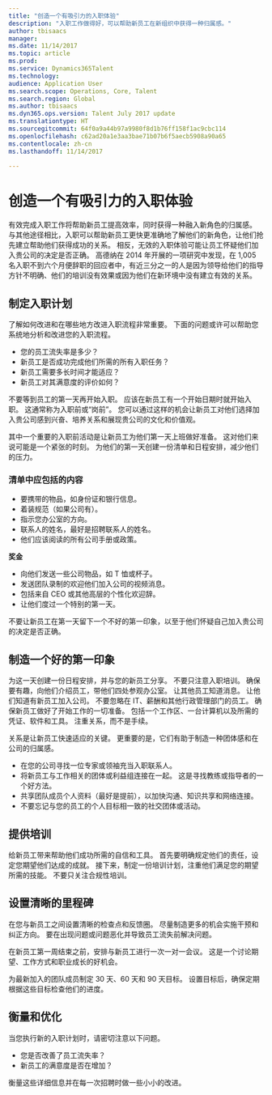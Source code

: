 ```yaml
---
title: "创造一个有吸引力的入职体验"
description: "入职工作做得好，可以帮助新员工在新组织中获得一种归属感。"
author: tbisaacs
manager: 
ms.date: 11/14/2017
ms.topic: article
ms.prod: 
ms.service: Dynamics365Talent
ms.technology: 
audience: Application User
ms.search.scope: Operations, Core, Talent
ms.search.region: Global
ms.author: tbisaacs
ms.dyn365.ops.version: Talent July 2017 update
ms.translationtype: HT
ms.sourcegitcommit: 64f0a9a44b97a9980f8d1b76ff158f1ac9cbc114
ms.openlocfilehash: c62ad20a1e3aa3bae71b07b6f5aecb5908a90a65
ms.contentlocale: zh-cn
ms.lasthandoff: 11/14/2017

---
```


# <a name="create-an-engaging-onboarding-experience"></a>创造一个有吸引力的入职体验

有效完成入职工作将帮助新员工提高效率，同时获得一种融入新角色的归属感。 与其他途径相比，入职可以帮助新员工更快更准确地了解他们的新角色，让他们抢先建立帮助他们获得成功的关系。 相反，无效的入职体验可能让员工怀疑他们加入贵公司的决定是否正确。 高德纳在 2014 年开展的一项研究中发现，在 1,005 名入职不到六个月便辞职的回应者中，有近三分之一的人是因为领导给他们的指导方针不明确、他们的培训没有效果或因为他们在新环境中没有建立有效的关系。

## <a name="have-an-onboarding-program-in-place"></a>制定入职计划
了解如何改进和在哪些地方改进入职流程非常重要。 下面的问题或许可以帮助您系统地分析和改进您的入职流程。

- 您的员工流失率是多少？
- 新员工是否成功完成他们所需的所有入职任务？
- 新员工需要多长时间才能适应？
- 新员工对其满意度的评价如何？

不要等到员工的第一天再开始入职。 应该在新员工有一个开始日期时就开始入职。 这通常称为入职前或“岗前”。 您可以通过这样的机会让新员工对他们选择加入贵公司感到兴奋、培养关系和展现贵公司的文化和价值观。

其中一个重要的入职前活动是让新员工为他们第一天上班做好准备。 这对他们来说可能是一个紧张的时刻。 为他们的第一天创建一份清单和日程安排，减少他们的压力。

### <a name="what-to-include-in-a-checklist"></a>清单中应包括的内容

- 要携带的物品，如身份证和银行信息。
- 着装规范（如果公司有）。
- 指示您办公室的方向。
- 联系人的姓名，最好是招聘联系人的姓名。
- 他们应该阅读的所有公司手册或政策。

**奖金**

- 向他们发送一些公司物品，如 T 恤或杯子。
- 发送团队录制的欢迎他们加入公司的视频消息。
- 包括来自 CEO 或其他高层的个性化欢迎辞。
- 让他们度过一个特别的第一天。

不要让新员工在第一天留下一个不好的第一印象，以至于他们怀疑自己加入贵公司的决定是否正确。

## <a name="create-a-good-first-impression"></a>制造一个好的第一印象

为这一天创建一份日程安排，并与您的新员工分享。 不要只注意入职培训。 确保要有趣，向他们介绍员工，带他们四处参观办公室。 让其他员工知道消息。 让他们知道有新员工加入公司。 不要忽略在 IT、薪酬和其他行政管理部门的员工。 确保新员工做好了开始工作的一切准备。 包括一个工作区、一台计算机以及所需的凭证、软件和工具。 注重关系，而不是手续。

关系是让新员工快速适应的关键。 更重要的是，它们有助于制造一种团体感和在公司的归属感。

- 在您的公司寻找一位专家或领袖充当入职联系人。
- 将新员工与工作相关的团体或利益组连接在一起。 这是寻找教练或指导者的一个好方法。
- 共享团队成员个人资料（最好是提前），以加快沟通、知识共享和网络连接。
- 不要忘记与您的员工的个人目标相一致的社交团体或活动。

## <a name="provide-training"></a>提供培训

给新员工带来帮助他们成功所需的自信和工具。 首先要明确规定他们的责任，设定您期望他们达成的成就。 接下来，制定一份培训计划，注重他们满足您的期望所需的技能。 不要只关注合规性培训。

## <a name="set-clear-milestones"></a>设置清晰的里程碑

在您与新员工之间设置清晰的检查点和反馈圈。 尽量制造更多的机会实施干预和纠正方向。 要在出现问题或问题恶化并导致员工流失前解决问题。

在新员工第一周结束之前，安排与新员工进行一次一对一会议。 这是一个讨论期望、工作方式和职业成长的好机会。

为最新加入的团队成员制定 30 天、60 天和 90 天目标。 设置目标后，确保定期根据这些目标检查他们的进度。

## <a name="measure-and-optimize"></a>衡量和优化

当您执行新的入职计划时，请密切注意以下问题。 

- 您是否改善了员工流失率？
- 新员工的满意度是否在增加？ 

衡量这些详细信息并在每一次招聘时做一些小小的改进。



